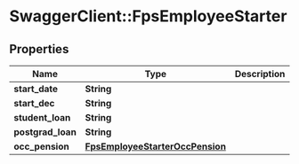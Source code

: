 # SwaggerClient::FpsEmployeeStarter

## Properties
Name | Type | Description | Notes
------------ | ------------- | ------------- | -------------
**start_date** | **String** |  | [optional] 
**start_dec** | **String** |  | [optional] 
**student_loan** | **String** |  | [optional] 
**postgrad_loan** | **String** |  | [optional] 
**occ_pension** | [**FpsEmployeeStarterOccPension**](FpsEmployeeStarterOccPension.md) |  | [optional] 

